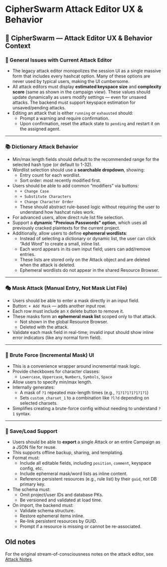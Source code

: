 # CipherSwarm Attack Editor UX & Behavior

## 🧠 CipherSwarm — Attack Editor UX & Behavior Context

### 🔁 General Issues with Current Attack Editor

- The legacy attack editor monopolizes the session UI as a single massive form that includes every hashcat option. Many of these options are never used by typical users, making the UI cumbersome.
- All attack editors must display **estimated keyspace size** and **complexity score** (same as shown in the campaign view). These values should update dynamically as users modify settings — even for unsaved attacks. The backend must support keyspace estimation for unsaved/pending attacks.
- Editing an attack that is either `running` or `exhausted` should:
  - Prompt a warning and require confirmation.
  - Upon confirmation, reset the attack state to `pending` and restart it on the assigned agent.

---

### 📚 Dictionary Attack Behavior

- Min/max length fields should default to the recommended range for the selected hash type (or default to 1-32).
- Wordlist selection should use a **searchable dropdown**, showing:
  - Entry count for each wordlist.
  - Sort order: most recently modified first.
- Users should be able to add common “modifiers” via buttons:
  - `+ Change Case`
  - `+ Substitute Characters`
  - `+ Change Character Order`
  - These should abstract rule-based logic without requiring the user to understand how hashcat rules work.
- For advanced users, allow direct rule list file selection.
- Support a **dynamic "Previous Passwords" option**, which uses all previously cracked plaintexts for the current project.
- Additionally, allow users to define **ephemeral wordlists**:
  - Instead of selecting a dictionary or dynamic list, the user can click “Add Word” to create a small, inline list.
  - Each word appears in its own input field; users can add/remove entries.
  - These lists are stored only on the Attack object and are deleted when the attack is deleted.
  - Ephemeral wordlists do not appear in the shared Resource Browser.

---

### 🎭 Mask Attack (Manual Entry, Not Mask List File)

- Users should be able to enter a mask directly in an input field.
- Button: `+ Add Mask` — adds another input row.
- Each row must include an `X` delete button to remove it.
- These masks form an **ephemeral mask list** scoped only to that attack.
  - Not shown in the global Resource Browser.
  - Deleted with the attack.
- Validate each mask field in real-time; invalid input should show inline error indicators (like any normal form field).

---

### 🔢 Brute Force (Incremental Mask) UI

- This is a convenience wrapper around incremental mask logic.
- Provide checkboxes for character classes:
  - `Lowercase`, `Uppercase`, `Numbers`, `Symbols`, `Space`
- Allow users to specify min/max length.
- Internally generates:
  - A mask of `?1` repeated max-length times (e.g., `?1?1?1?1?1?1?1`)
  - Sets `custom_charset_1` to a combination like `?l?d` depending on selected charsets.
- Simplifies creating a brute-force config without needing to understand `?1` syntax.

---

### 💾 Save/Load Support

- Users should be able to **export** a single Attack or an entire Campaign as a JSON file for reuse.
- This supports offline backup, sharing, and templating.
- Format must:
  - Include all editable fields, including `position`, `comment`, keyspace config, etc.
  - Include ephemeral mask/word lists as inline content.
  - Reference persistent resources (e.g., rule list) by their `guid`, not DB primary key.
- The schema must:
  - Omit project/user IDs and database PKs.
  - Be versioned and validated at load time.
- On import, the backend must:
  - Validate schema structure.
  - Restore ephemeral items inline.
  - Re-link persistent resources by GUID.
  - Prompt if a resource is missing or cannot be re-associated.

## Old notes

For the original stream-of-consciousness notes on the attack editor, see [Attack Notes](original_notes/attack.md).
